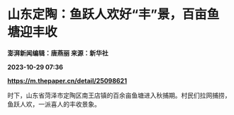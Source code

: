 # 山东定陶：鱼跃人欢好“丰”景，百亩鱼塘迎丰收
**澎湃新闻编辑：唐燕丽 来源：新华社**

**2023-10-29 07:36**

**https://m.thepaper.cn/detail/25098621**

时下，山东省菏泽市定陶区南王店镇的百余亩鱼塘进入秋捕期。村民们拉网捕捞，鱼跃人欢，一派喜人的丰收景象。